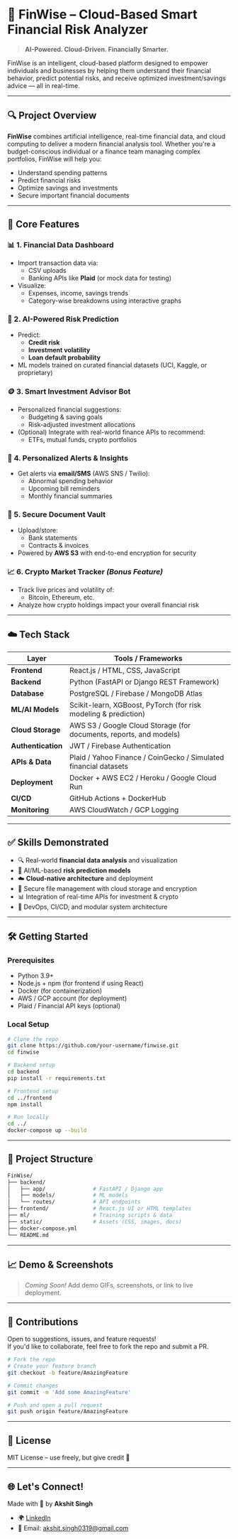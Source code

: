 # 💸 FinWise – Cloud-Based Smart Financial Risk Analyzer

> **AI-Powered. Cloud-Driven. Financially Smarter.**

FinWise is an intelligent, cloud-based platform designed to empower individuals and businesses by helping them understand their financial behavior, predict potential risks, and receive optimized investment/savings advice — all in real-time.

---

## 🔍 Project Overview

**FinWise** combines artificial intelligence, real-time financial data, and cloud computing to deliver a modern financial analysis tool. Whether you're a budget-conscious individual or a finance team managing complex portfolios, FinWise will help you:

- Understand spending patterns
- Predict financial risks
- Optimize savings and investments
- Secure important financial documents

---

## 🧠 Core Features

### 📊 1. Financial Data Dashboard
- Import transaction data via:
  - CSV uploads
  - Banking APIs like **Plaid** (or mock data for testing)
- Visualize:
  - Expenses, income, savings trends
  - Category-wise breakdowns using interactive graphs

### 🧠 2. AI-Powered Risk Prediction
- Predict:
  - **Credit risk**
  - **Investment volatility**
  - **Loan default probability**
- ML models trained on curated financial datasets (UCI, Kaggle, or proprietary)

### 🪙 3. Smart Investment Advisor Bot
- Personalized financial suggestions:
  - Budgeting & saving goals
  - Risk-adjusted investment allocations
- (Optional) Integrate with real-world finance APIs to recommend:
  - ETFs, mutual funds, crypto portfolios

### 💬 4. Personalized Alerts & Insights
- Get alerts via **email/SMS** (AWS SNS / Twilio):
  - Abnormal spending behavior
  - Upcoming bill reminders
  - Monthly financial summaries

### 🔐 5. Secure Document Vault
- Upload/store:
  - Bank statements
  - Contracts & invoices
- Powered by **AWS S3** with end-to-end encryption for security

### 📈 6. Crypto Market Tracker *(Bonus Feature)*
- Track live prices and volatility of:
  - Bitcoin, Ethereum, etc.
- Analyze how crypto holdings impact your overall financial risk

---

## ☁️ Tech Stack

| Layer               | Tools / Frameworks                                                  |
|--------------------|----------------------------------------------------------------------|
| **Frontend**        | React.js / HTML, CSS, JavaScript                                     |
| **Backend**         | Python (FastAPI or Django REST Framework)                            |
| **Database**        | PostgreSQL / Firebase / MongoDB Atlas                                |
| **ML/AI Models**    | Scikit-learn, XGBoost, PyTorch (for risk modeling & prediction)      |
| **Cloud Storage**   | AWS S3 / Google Cloud Storage (for documents, reports, and models)   |
| **Authentication**  | JWT / Firebase Authentication                                        |
| **APIs & Data**     | Plaid / Yahoo Finance / CoinGecko / Simulated financial datasets     |
| **Deployment**      | Docker + AWS EC2 / Heroku / Google Cloud Run                         |
| **CI/CD**           | GitHub Actions + DockerHub                                           |
| **Monitoring**      | AWS CloudWatch / GCP Logging                                         |

---

## ✅ Skills Demonstrated

- 🔍 Real-world **financial data analysis** and visualization
- 🤖 AI/ML-based **risk prediction models**
- ☁️ **Cloud-native architecture** and deployment
- 🔐 Secure file management with cloud storage and encryption
- 📊 Integration of real-time APIs for investment & crypto
- 🧩 DevOps, CI/CD, and modular system architecture

---

## 🛠️ Getting Started

### Prerequisites

- Python 3.9+
- Node.js + npm (for frontend if using React)
- Docker (for containerization)
- AWS / GCP account (for deployment)
- Plaid / Financial API keys (optional)

### Local Setup

```bash
# Clone the repo
git clone https://github.com/your-username/finwise.git
cd finwise
```

```bash
# Backend setup
cd backend
pip install -r requirements.txt
```

```bash
# Frontend setup
cd ../frontend
npm install
```

```bash
# Run locally
cd ../
docker-compose up --build
```

---

## 📂 Project Structure

```bash
FinWise/
├── backend/
│   ├── app/               # FastAPI / Django app
│   ├── models/            # ML models
│   └── routes/            # API endpoints
├── frontend/              # React.js UI or HTML templates
├── ml/                    # Training scripts & data
├── static/                # Assets (CSS, images, docs)
├── docker-compose.yml
└── README.md
```

---

## 📈 Demo & Screenshots

> _Coming Soon!_ Add demo GIFs, screenshots, or link to live deployment.

---

## 🤝 Contributions

Open to suggestions, issues, and feature requests!  
If you'd like to collaborate, feel free to fork the repo and submit a PR.

```bash
# Fork the repo
# Create your feature branch
git checkout -b feature/AmazingFeature
```

```bash
# Commit changes
git commit -m 'Add some AmazingFeature'
```

```bash
# Push and open a pull request
git push origin feature/AmazingFeature
```

---

## 🔐 License

MIT License – use freely, but give credit 🙌

---

## 🌐 Let's Connect!

Made with 💙 by **Akshit Singh**

- 🌍 [LinkedIn](https:www.linkedin.com/in/akshit-singh-aba4b51a6)
- 💌 Email: akshit.singh0319@gmail.com

